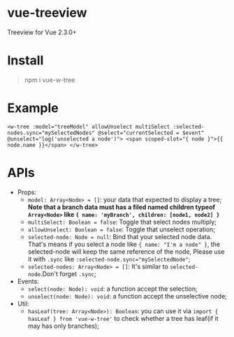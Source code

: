# vue-treeview
Treeview for Vue 2.3.0+
# Install
> npm i vue-w-tree
# Example
`<w-tree
  :model="treeModel"
  allowUnselect
  multiSelect
  :selected-nodes.sync="mySelectedNodes"
  @select="currentSelected = $event"
  @unselect="log('unselected a node')">
  <span scoped-slot="{ node }">{{ node.name }}</span>
</w-tree>`
# APIs
+ Props:
   * `model: Array<Node> = []`: your data that expected to display a tree; **Note that a branch data must has a filed named children typeof `Array<Node>` like `{ name: 'myBranch', children: [node1, node2] }`**
   * `multiSelect: Boolean = false`: Toggle that select nodes multiply;
   * `allowUnselect: Boolean = false`: Toggle that unselect operation;
   * `selected-node: Node = null`: Bind that your selected node data. That's means if you select a node like `{ name: "I'm a node" }`, the    selected-node will keep the same reference of the node, Please use it with `.sync` like `:selected-node.sync="mySelectedNode"`;
   * `selected-nodes: Array<Node> = []`: It's similar to `selected-node`.Don't forget `.sync`;
+ Events:
   * `select(node: Node): void`: a function accept the selection;
   * `unselect(node: Node): void`: a function accept the unselective node;
+ Util:
   * `hasLeaf(tree: Array<Node>): Boolean`: you can use it via `import { hasLeaf } from 'vue-w-tree'` to check whether a tree has leaf(if    it may has only branches);
